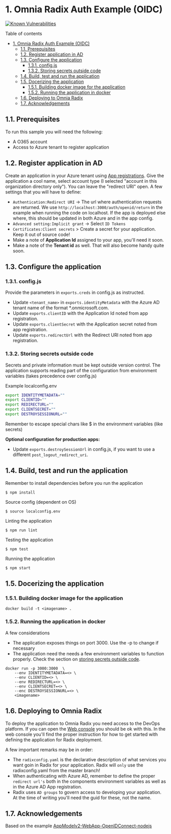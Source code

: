  <!-- markdownlint-disable MD014 MD007-->

# 1. Omnia Radix Auth Example (OIDC)

[![Known Vulnerabilities](https://snyk.io/test/github/larskaare/radix-example-auth-node-msal/badge.svg?targetFile=package.json)](https://snyk.io/test/github/larskaare/radix-example-auth-node-msal?targetFile=package.json)

Table of contents
<!-- TOC -->

- [1. Omnia Radix Auth Example (OIDC)](#1-omnia-radix-auth-example-oidc)
    - [1.1. Prerequisites](#11-prerequisites)
    - [1.2. Register application in AD](#12-register-application-in-ad)
    - [1.3. Configure the application](#13-configure-the-application)
        - [1.3.1. config.js](#131-configjs)
        - [1.3.2. Storing secrets outside code](#132-storing-secrets-outside-code)
    - [1.4. Build, test and run the application](#14-build-test-and-run-the-application)
    - [1.5. Docerizing the application](#15-docerizing-the-application)
        - [1.5.1. Building docker image for the application](#151-building-docker-image-for-the-application)
        - [1.5.2. Running the application in docker](#152-running-the-application-in-docker)
    - [1.6. Deploying to Omnia Radix](#16-deploying-to-omnia-radix)
    - [1.7. Acknowledgements](#17-acknowledgements)

<!-- /TOC -->

## 1.1. Prerequisites

To run this sample you will need the following:

- A O365 account
- Access to Azure tenant to register application

## 1.2. Register application in AD

Create an application in your Azure tenant using [App registrations](https://aka.ms/registeredappsprod). Give the application a cool name, select account type (I selected "account in this organization directory only"). You can leave the "redirect URI" open. A few settings that you will have to define:

- `Authentication:Redirect URI` -> The url where authentication requests are returned. We use `http://localhost:3000/auth/openid/return` in the example when running the code on localhost. If the app is deployed else where, this should be updated in both Azure and in the app config.
- `Advanced setting:Implicit grant` -> Select `ID Tokens`
- `Certificates:Client secrets` > Create a secret for your application. Keep it out of source code!
- Make a note of **Application Id** assigned to your app, you'll need it soon.
- Make a note of the **Tenant id** as well. That will also become handy quite soon.

## 1.3. Configure the application

### 1.3.1. config.js

Provide the parameters in `exports.creds` in config.js as instructed.

- Update `<tenant_name>` in `exports.identityMetadata` with the Azure AD tenant name of the format \*.onmicrosoft.com.
- Update `exports.clientID` with the Application Id noted from app registration.
- Update `exports.clientSecret` with the Application secret noted from app registration.
- Update `exports.redirectUrl` with the Redirect URI noted from app registration.

### 1.3.2. Storing secrets outside code

Secrets and private information must be kept outside version control. The application supports reading part of the configuration from environment variables (takes precedence over config.js)

Example localconfig.env

```bash
export IDENTITYMETADATA=""
export CLIENTID=""
export REDIRECTURL=""
export CLIENTSECRET=""
export DESTROYSESSIONURL=""
```

Remember to escape special chars like $ in the environment variables (like secrets)

**Optional configuration for production apps:**

- Update `exports.destroySessionUrl` in config.js, if you want to use a different `post_logout_redirect_uri`.

## 1.4. Build, test and run the application

Remember to install dependencies before you run the application

```node
$ npm install
```

Source config (dependent on OS)

```node
$ source localconfig.env
```

Linting the application

```node
$ npm run lint
```

Testing the application

```node
$ npm test
```

Running the application

```node
$ npm start
```

## 1.5. Docerizing the application

### 1.5.1. Building docker image for the application

```docker
docker build -t <imagename> .
```

### 1.5.2. Running the application in docker

A few considerations

- The application exposes things on port 3000. Use the -p to change if necessary
- The application need the needs a few environment variables to function properly. Check the section on [storing secrets outside code](storing-secrets-outside-code).

```docker
docker run -p 3000:3000  \
    --env IDENTITYMETADATA=<> \
    --env CLIENTID=<> \
    --env REDIRECTURL=<> \
    --env CLIENTSECRET=<> \
    --enc DESTROYSESSIONURL=<> \
    <imagename>
```

## 1.6. Deploying to Omnia Radix

To deploy the application to Omnia Radix you need access to the DevOps platform. If you can open the [Web console](https://www.dev.radix.equinor.com/) you should be ok with this. In the web console you'll find the proper instruction for how to get started with defining the application for Radix deployment.

A few important remarks may be in order:

- The ```radixconfig.yaml``` is the declarative description of what services you want goin in Radix for your application. Radix will ```only``` use the radixconfig.yaml from the master branch!
- When authenticating with Azure AD, remember to define the proper ```redirect url's``` both in the components environment variables as well as in the Azure AD App registration.
- Radix uses ```AD groups``` to govern access to developing your application. At the time of writing you'll need the guid for these, not the name.

## 1.7. Acknowledgements

Based on the example [AppModelv2-WebApp-OpenIDConnect-nodejs](https://github.com/AzureADQuickStarts/AppModelv2-WebApp-OpenIDConnect-nodejs)
